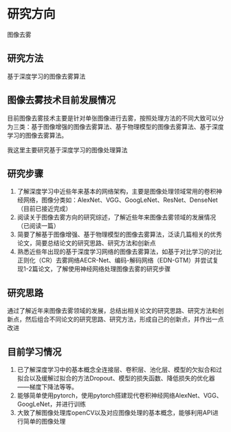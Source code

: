 # 研究方向

图像去雾

## 研究方法

基于深度学习的图像去雾算法
## 图像去雾技术目前发展情况

目前图像去雾技术主要是针对单张图像进行去雾，按照处理方法的不同大致可以分为三类：基于图像增强的图像去雾算法、基于物理模型的图像去雾算法、基于深度学习的图像去雾算法。

我这里主要研究基于深度学习的图像处理算法

## 研究步骤

1. 了解深度学习中近些年来基本的网络架构，主要是图像处理领域常用的卷积神经网络，图像分类如：AlexNet、VGG、GoogLeNet、ResNet、DenseNet（目前已接近完成）
2. 阅读关于图像去雾方向的研究综述，了解近些年来图像去雾领域的发展情况（已阅读一篇）
3. 简要了解基于图像增强、基于物理模型的图像去雾算法，泛读几篇相关的优秀论文，简要总结论文的研究思路、研究方法和创新点
4. 熟悉近些年出现的基于深度学习网络的图像去雾算法，如基于对比学习的对比正则化（CR）去雾网络AECR-Net、编码-解码网络（EDN-GTM）并尝试复现1-2篇论文，了解使用神经网络处理图像去雾的研究步骤

## 研究思路

通过了解近年来图像去雾领域的发展，总结出相关论文的研究思路、研究方法和创新点，然后组合不同论文的研究思路、研究方法，形成自己的创新点，并作出一点改进

## 目前学习情况

1. 已了解深度学习中的基本概念全连接层、卷积层、池化层、模型的欠拟合和过拟合以及缓解过拟合的方法Dropout、模型的损失函数、降低损失的优化器——梯度下降法等等。
2. 能够简单使用pytorch，使用pytorch搭建现代卷积神经网络AlexNet、VGG、GoogLeNet，并进行训练
3. 大致了解图像处理库openCV以及对应图像处理的基本概念，能够利用API进行简单的图像处理

